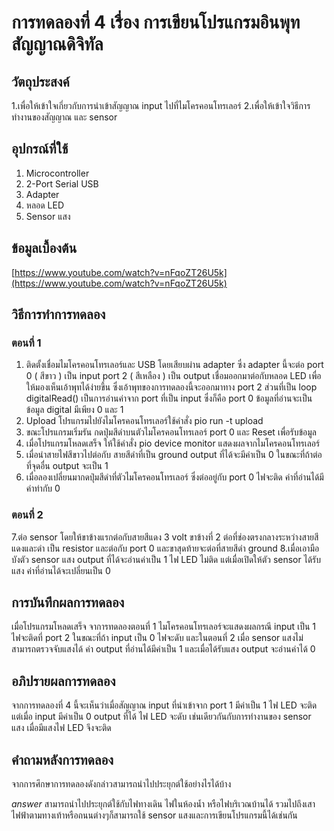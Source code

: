 # การทดลองที่ 4 เรื่อง การเขียนโปรแกรมอินพุทสัญญาณดิจิทัล

## วัตถุประสงค์
1.เพื่อให้เข้าใจเกี่ยวกับการนำเข้าสัญญาณ input ไปที่ไมโครคอนโทรเลอร์
2.เพื่อให้เข้าใจวิธีการทำงานของสัญญาณ และ sensor

## อุปกรณ์ที่ใช้
1. Microcontroller
2. 2-Port Serial USB 
3. Adapter
4. หลอด LED
5. Sensor แสง

## ข้อมูลเบื้องต้น
[https://www.youtube.com/watch?v=nFqoZT26U5k](https://www.youtube.com/watch?v=nFqoZT26U5k)

## วิธีการทำการทดลอง
### ตอนที่ 1
1. ติดตั้งเชื่อมไมโครคอนโทรเลอร์และ USB โดยเสียบผ่าน adapter ซึ่ง adapter นี้จะต่อ port 0 ( สีขาว ) เป็น input port 2 ( สีเหลือง ) เป็น output เชื่อมออกมาต่อกับหลอด LED เพื่อให้มองเห็นเอ้าพุทได้ง่ายขึ้น ซึ่งเอ้าพุทของการทดลองนี้จะออกมาทาง port 2
ส่วนที่เป็น loop digitalRead() เป็นการอ่านค่าจาก port ที่เป็น input ซึ่งก็คือ port 0 ข้อมูลที่อ่านจะเป็นข้อมูล digital มีเพียง 0 และ 1 
2. Upload โปรแกรมไปยังไมโครคอนโทรเลอร์ใช้คำสั่ง pio run -t upload
3. ขณะโปรแกรมเริ่มรัน กดปุ่มสีดำบนตัวไมโครคอนโทรเลอร์ port 0 และ Reset เพื่อรับข้อมูล
4. เมื่อโปรแกรมโหลดเสร็จ ให้ใช้คำสั่ง pio device monitor แสดงผลจากไมโครคอนโทรเลอร์
5. เมื่อนำสายไฟสีขาวไปต่อกับ สายสีดำที่เป็น ground output ที่ได้จะมีค่าเป็น 0 ในขณะที่ถ้าต่อที่จุดอื่น output จะเป็น 1
6. เมื่อลองเปลี่ยนมากดปุ่มสีดำที่ตัวไมโครคอนโทรเลอร์ ซึ่งต่ออยู่กับ port 0 ไฟจะติด ค่าที่อ่านได้มีค่าท่ากับ 0
### ตอนที่ 2
7.ต่อ sensor โดยให้ขาข้างแรกต่อกับสายสีแดง 3 volt ขาข้างที่ 2 ต่อที่ช่องตรงกลางระหว่างสายสีแดงและดำ เป็น resistor และต่อกับ port 0 และขาสุดท้ายจะต่อที่สายสีดำ ground
8.เมื่อเอามือบังตัว sensor แสง output ที่ได้จะอ่านค่าเป็น 1 ไฟ LED ไม่ติด แต่เมื่อเปิดให้ตัว sensor ได้รับแสง ค่าที่อ่านได้จะเปลี่ยนเป็น 0 

## การบันทึกผลการทดลอง
เมื่อโปรแกรมโหลดเสร็จ จาการทดลองตอนที่ 1 ไมโครคอนโทรเลอร์จะแสดงผลกรณี input เป็น 1 ไฟจะติดที่ port 2 ในขณะที่ถ้า input เป็น 0 ไฟจะดับ และในตอนที่ 2 เมื่อ sensor แสงไม่สามารถตรวจจับแสงได้ ค่า output ที่อ่านได้มีค่าเป็น 1 และเมื่อได้รับแสง output จะอ่านค่าได้ 0

## อภิปรายผลการทดลอง
จากการทดลองที่ 4 นี้จะเห็นว่าเมื่อสัญญาณ input ที่นำเข้าจาก port 1 มีค่าเป็น 1 ไฟ LED จะติด แต่เมื่อ input มีค่าเป็น 0 output ที่ได้ ไฟ LED จะดับ เช่นเดียวกันกับการทำงานของ sensor แสง เมื่อมีแสงไฟ LED จึงจะติด

## คำถามหลังการทดลอง
จากการศึกษาการทดลองดังกล่าวสามารถนำไปประยุกต์ใช้อย่างไรได้บ้าง

*answer* สามารถนำไปประยุกต์ใช้กับไฟทางเดิน ไฟในห้องน้ำ หรือไฟบริเวณบ้านได้ รวมไปถึงเสาไฟฟ้าตามทางเท้าหรือถนนต่างๆก็สามารถใช้ sensor แสงและการเขียนโปรแกรมนี้ได้เช่นกัน

